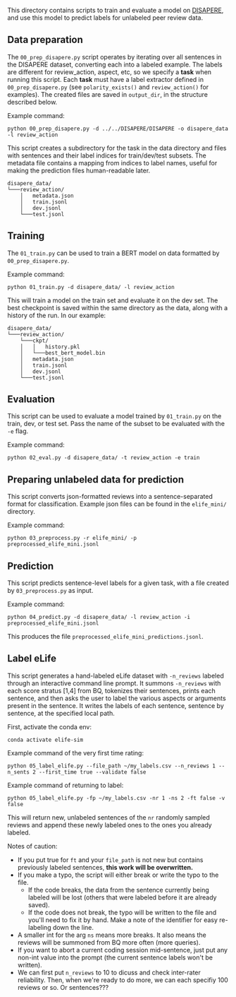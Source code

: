 
This directory contains scripts to train and evaluate a model on [DISAPERE](https://github.com/nnkennard/DISAPERE), and use this model to predict labels for unlabeled peer review data.

## Data preparation

The `00_prep_disapere.py` script operates by iterating over all sentences in the DISAPERE dataset, converting each into a labeled example. The labels are different for review_action, aspect, etc, so we specify a **task** when running this script. Each **task** must have a label extractor defined in `00_prep_disapere.py` (see `polarity_exists()` and `review_action()` for examples). The created files are saved in `output_dir`, in the structure described below.

Example command:

```
python 00_prep_disapere.py -d ../../DISAPERE/DISAPERE -o disapere_data -l review_action
```

This script creates a subdirectory for the task in the data directory and files with sentences and their label indices for train/dev/test subsets. The metadata file contains a mapping from indices to label names, useful for making the prediction files human-readable later.

```
disapere_data/
└───review_action/
    │   metadata.json  
    │   train.jsonl
    │   dev.jsonl
    └───test.jsonl
```

## Training

The `01_train.py` can be used to train a BERT model on data formatted by `00_prep_disapere.py`. 

Example command:
```
python 01_train.py -d disapere_data/ -l review_action
```
This will train a model on the train set and evaluate it on the dev set. The best checkpoint is saved within the same directory as the data, along with a history of the run. In our example:

```
disapere_data/
└───review_action/
    └───ckpt/
    │   │   history.pkl 
    │   └───best_bert_model.bin
    │   metadata.json  
    │   train.jsonl
    │   dev.jsonl
    └───test.jsonl
```


## Evaluation

This script can be used to evaluate a model trained by `01_train.py` on the train, dev, or test set. Pass the name of the subset to be evaluated with the `-e` flag.

Example command:
```
python 02_eval.py -d disapere_data/ -t review_action -e train
```

## Preparing unlabeled data for prediction

This script converts json-formatted reviews into a sentence-separated format for classification. Example json files can be found in the `elife_mini/` directory.

Example command:
```
python 03_preprocess.py -r elife_mini/ -p preprocessed_elife_mini.jsonl
```

## Prediction

This script predicts sentence-level labels for a given task, with a file created by `03_preprocess.py` as input.

Example command:
```
python 04_predict.py -d disapere_data/ -l review_action -i preprocessed_elife_mini.jsonl
```

This produces the file `preprocessed_elife_mini_predictions.jsonl`.


## Label eLife

This script generates a hand-labeled eLife dataset with `-n_reviews` labeled through an interactive command line prompt. It summons `-n_reviews` with each score stratus [1,4] from BQ, tokenizes their sentences, prints each sentence, and then asks the user to label the various aspects or arguments present in the sentence. It writes the labels of each sentence, sentence by sentence, at the specified local path. 

First, activate the conda env:
```
conda activate elife-sim
```

Example command of the very first time rating:
```
python 05_label_elife.py --file_path ~/my_labels.csv --n_reviews 1 --n_sents 2 --first_time true --validate false
```

Example command of returning to label:
```
python 05_label_elife.py -fp ~/my_labels.csv -nr 1 -ns 2 -ft false -v false
```
This will return new, unlabeled sentences of the `nr` randomly sampled reviews and append these newly labeled ones to the ones you already labeled.

Notes of caution:
- If you put true for `ft` and your `file_path` is not new but contains previously labeled sentences, __this work will be overwritten.__
- If you make a typo, the script will either break or write the typo to the file. 
    - If the code breaks, the data from the sentence currently being labeled will be lost (others that were labeled before it are already saved). 
    - If the code does not break, the typo will be written to the file and you'll need to fix it by hand. Make a note of the identifier for easy re-labeling down the line.
- A smaller int for the arg `ns` means more breaks. It also means the reviews will be summoned from BQ more often (more queries).
- If you want to abort a current coding session mid-sentence, just put any non-int value into the prompt (the current sentence labels won't be written).
- We can first put `n_reviews` to 10 to dicuss and check inter-rater reliability. Then, when we're ready to do more, we can each specifiy 100 reviews or so. Or sentences???
